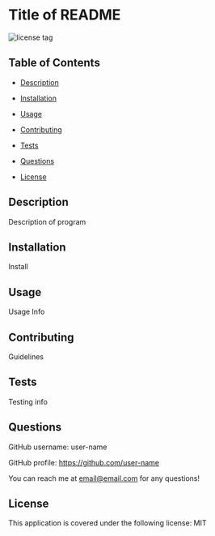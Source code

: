 # Title of README
  
  ![license tag](https://img.shields.io/badge/license-MIT-green)
  
  ## Table of Contents

  * [Description](#description)
  
  * [Installation](#installation)
  
  * [Usage](#usage)
  
  * [Contributing](#contributing)
  
  * [Tests](#tests)
  
  * [Questions](#questions)

  * [License](#license)
  
  ## Description
  Description of program

  ## Installation
  Install 
  
  ## Usage
  Usage Info
  
  ## Contributing
  Guidelines
  
  ## Tests
  Testing info
  
  ## Questions
  GitHub username: user-name

  GitHub profile: https://github.com/user-name

  You can reach me at email@email.com for any questions!

  ## License
  This application is covered under the following license: MIT
  
